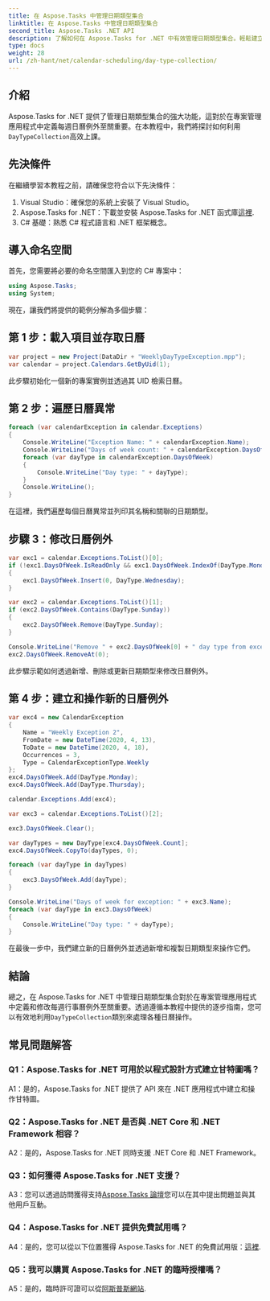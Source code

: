 ```yaml
---
title: 在 Aspose.Tasks 中管理日期類型集合
linktitle: 在 Aspose.Tasks 中管理日期類型集合
second_title: Aspose.Tasks .NET API
description: 了解如何在 Aspose.Tasks for .NET 中有效管理日期類型集合。輕鬆建立、修改和操作日曆例外。
type: docs
weight: 28
url: /zh-hant/net/calendar-scheduling/day-type-collection/
---
```

## 介紹

 Aspose.Tasks for .NET 提供了管理日期類型集合的強大功能，這對於在專案管理應用程式中定義每週日曆例外至關重要。在本教程中，我們將探討如何利用`DayTypeCollection`高效上課。 

## 先決條件

在繼續學習本教程之前，請確保您符合以下先決條件：

1. Visual Studio：確保您的系統上安裝了 Visual Studio。
2.  Aspose.Tasks for .NET：下載並安裝 Aspose.Tasks for .NET 函式庫[這裡](https://releases.aspose.com/tasks/net/).
3. C# 基礎：熟悉 C# 程式語言和 .NET 框架概念。

## 導入命名空間

首先，您需要將必要的命名空間匯入到您的 C# 專案中：

```csharp
using Aspose.Tasks;
using System;


```

現在，讓我們將提供的範例分解為多個步驟：

## 第 1 步：載入項目並存取日曆

```csharp
var project = new Project(DataDir + "WeeklyDayTypeException.mpp");
var calendar = project.Calendars.GetByUid(1);
```

此步驟初始化一個新的專案實例並透過其 UID 檢索日曆。

## 第 2 步：遍歷日曆異常

```csharp
foreach (var calendarException in calendar.Exceptions)
{
    Console.WriteLine("Exception Name: " + calendarException.Name);
    Console.WriteLine("Days of week count: " + calendarException.DaysOfWeek.Count);
    foreach (var dayType in calendarException.DaysOfWeek)
    {
        Console.WriteLine("Day type: " + dayType);
    }
    Console.WriteLine();
}
```

在這裡，我們遍歷每個日曆異常並列印其名稱和關聯的日期類型。

## 步驟 3：修改日曆例外

```csharp
var exc1 = calendar.Exceptions.ToList()[0];
if (!exc1.DaysOfWeek.IsReadOnly && exc1.DaysOfWeek.IndexOf(DayType.Monday) < 0)
{
    exc1.DaysOfWeek.Insert(0, DayType.Wednesday);
}

var exc2 = calendar.Exceptions.ToList()[1];
if (exc2.DaysOfWeek.Contains(DayType.Sunday))
{
    exc2.DaysOfWeek.Remove(DayType.Sunday);
}

Console.WriteLine("Remove " + exc2.DaysOfWeek[0] + " day type from exception by index...");
exc2.DaysOfWeek.RemoveAt(0);
```

此步驟示範如何透過新增、刪除或更新日期類型來修改日曆例外。

## 第 4 步：建立和操作新的日曆例外

```csharp
var exc4 = new CalendarException
{
    Name = "Weekly Exception 2",
    FromDate = new DateTime(2020, 4, 13),
    ToDate = new DateTime(2020, 4, 18),
    Occurrences = 3,
    Type = CalendarExceptionType.Weekly
};
exc4.DaysOfWeek.Add(DayType.Monday);
exc4.DaysOfWeek.Add(DayType.Thursday);

calendar.Exceptions.Add(exc4);

var exc3 = calendar.Exceptions.ToList()[2];

exc3.DaysOfWeek.Clear();

var dayTypes = new DayType[exc4.DaysOfWeek.Count];
exc4.DaysOfWeek.CopyTo(dayTypes, 0);

foreach (var dayType in dayTypes)
{
    exc3.DaysOfWeek.Add(dayType);
}

Console.WriteLine("Days of week for exception: " + exc3.Name);
foreach (var dayType in exc3.DaysOfWeek)
{
    Console.WriteLine("Day type: " + dayType);
}
```

在最後一步中，我們建立新的日曆例外並透過新增和複製日期類型來操作它們。

## 結論

總之，在 Aspose.Tasks for .NET 中管理日期類型集合對於在專案管理應用程式中定義和修改每週行事曆例外至關重要。透過遵循本教程中提供的逐步指南，您可以有效地利用`DayTypeCollection`類別來處理各種日曆操作。

## 常見問題解答

### Q1：Aspose.Tasks for .NET 可用於以程式設計方式建立甘特圖嗎？

A1：是的，Aspose.Tasks for .NET 提供了 API 來在 .NET 應用程式中建立和操作甘特圖。

### Q2：Aspose.Tasks for .NET 是否與 .NET Core 和 .NET Framework 相容？

A2：是的，Aspose.Tasks for .NET 同時支援 .NET Core 和 .NET Framework。

### Q3：如何獲得 Aspose.Tasks for .NET 支援？

 A3：您可以透過訪問獲得支持[Aspose.Tasks 論壇](https://forum.aspose.com/c/tasks/15)您可以在其中提出問題並與其他用戶互動。

### Q4：Aspose.Tasks for .NET 提供免費試用嗎？

 A4：是的，您可以從以下位置獲得 Aspose.Tasks for .NET 的免費試用版：[這裡](https://releases.aspose.com/).

### Q5：我可以購買 Aspose.Tasks for .NET 的臨時授權嗎？

 A5：是的，臨時許可證可以從[阿斯普斯網站](https://purchase.aspose.com/temporary-license/).